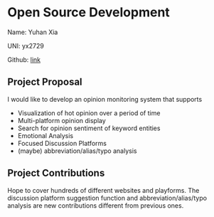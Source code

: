# Open Source Development

Name: Yuhan Xia

UNI: yx2729

Github: [link](https://github.com/Erisae)


## Project Proposal
I would like to develop an opinion monitoring system that supports 
- Visualization of hot opinion over a period of time
- Multi-platform opinion display
- Search for opinion sentiment of keyword entities
- Emotional Analysis
- Focused Discussion Platforms
- (maybe) abbreviation/alias/typo analysis

## Project Contributions
Hope to cover hundreds of different websites and playforms. The discussion platform suggestion function and abbreviation/alias/typo analysis are new contributions different from previous ones.

